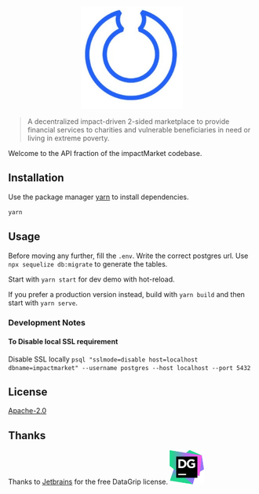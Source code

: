 <div align="center">
    <img src="logo.png">
</div>

> A decentralized impact-driven 2-sided marketplace to provide financial services to charities and vulnerable beneficiaries in need or living in extreme poverty.

Welcome to the API fraction of the impactMarket codebase.

## Installation

Use the package manager [yarn](https://yarnpkg.com/) to install dependencies.

```bash
yarn
```

## Usage

Before moving any further, fill the `.env`. Write the correct postgres url. Use `npx sequelize db:migrate` to generate the tables.

Start with `yarn start` for dev demo with hot-reload.

If you prefer a production version instead, build with `yarn build` and then start with `yarn serve`.

### Development Notes

#### To Disable local SSL requirement

Disable SSL locally
`psql "sslmode=disable host=localhost dbname=impactmarket" --username postgres --host localhost --port 5432`

## License

[Apache-2.0](LICENSE)

## Thanks

Thanks to [Jetbrains](https://www.jetbrains.com/?from=impactMarket) for the free DataGrip license.
<img height="70" src="icon-datagrip.png">
